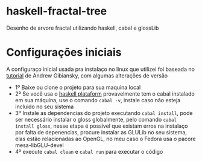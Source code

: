 # haskell-fractal-tree
Desenho de arvore fractal utilizando haskell, cabal e glossLib

# Configurações iniciais

A configuraço inicial usada pra instalaço no linux que utilizei foi baseada no [tutorial](http://andrew.gibiansky.com/blog/haskell/haskell-gloss/) de Andrew Gibiansky, com algumas alterações de versão
- 1º Baixe ou clone o projeto para sua maquina local
- 2º Se você usa o [haskell plataform](https://www.haskell.org/platform/) provavelmente tem o cabal instalado em sua máquina, use o comando ```cabal -v```, instale caso não esteja incluido no seu sistema
- 3º Instale as dependencias do projeto executando ```cabal install```, pode ser necessário instalar o gloss globalmente, pelo comando ```cabal install gloss```, nesse etapa é possível que existam erros na instalaço por falta de depenencias, procure instalar as GLULib no seu sistema, elas estão relacionadas ao OpenGL, no meu caso o Fedora usa o pacore mesa-libGLU-devel
- 4º execute ```cabal clean``` e ```cabal run``` para executar o código
